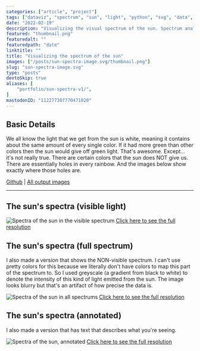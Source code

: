 ```yaml
---
categories: ["article", "project"]
tags: ["dataviz", "spectrum", "sun", "light", "python", "svg", "data", "science"]
date: "2022-02-19"
description: "Visualizing the visual spectrum of the sun. Spectrum analysis, wavelengths of light, data visualization"
featured: "thumbnail.png"
featuredalt: ""
featuredpath: "date"
linktitle: ""
title: "Visualizing the spectrum of the sun"
images: ["/posts/sun-spectra-image.svg/thumbnail.png"]
slug: "sun-spectra-image.svg"
type: "posts"
devtoSkip: true
aliases: [
    "portfolio/sun-spectra-v1/",
]
mastodonID: "112277307770471020"
---
```


## Basic Details

We all know the light that we get from the sun is white, meaning it contains about the same amount of every single color. If it had more green than other colors then the sun would give off green light. That's awesome. Except... it's not really true. There are certain colors that the sun does NOT give us. There are essentially holes in every rainbow. And the images below show exactly where those holes are.

[Github](https://github.com/sudorandom/sun-fingerprint) | [All output images](https://github.com/sudorandom/sun-fingerprint/tree/main/output)

-------
## The sun's spectra (visible light)
![Spectra of the sun in the visible spectrum](/posts/sun-spectra-image.svg/visible.svg "The Sun")
[Click here to see the full resolution](/posts/sun-spectra-image.svg/visible.svg)

## The sun's spectra (full spectrum)
I also made a version that shows the NON-visible spectrum. I can't use pretty colors for this because we literally don't have colors to map this part of the spectrum to. So I used greyscale (a gradient from black to white) to denote the intensity of this kind of light emitted from the sun. The image looks blurry but that's an artifact of how precise the data is.

![Spectra of the sun in all spectrums](/posts/sun-spectra-image.svg/non-visible.svg "The Sun")
[Click here to see the full resolution](/posts/sun-spectra-image.svg/non-visible.svg)


## The sun's spectra (annotated)

I also made a version that has text that describes what you're seeing.

![Spectra of the sun, annotated](/posts/sun-spectra-image.svg/annotated.svg "The Sun")
[Click here to see the full resolution](/posts/sun-spectra-image.svg/annotated.svg)

